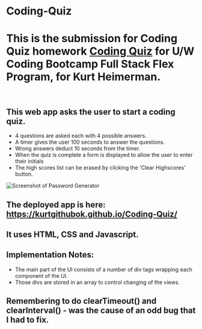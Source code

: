 # Coding-Quiz

# This is the submission for Coding Quiz homework [Coding Quiz](https://uwa.bootcampcontent.com/UWA-Bootcamp/uw-blv-virt-fsf-pt-07-2021-u-c/-/tree/master/04-Web-APIs/02-Homework) for U/W Coding Bootcamp Full Stack Flex Program, for Kurt Heimerman.<br/><br/>

## This web app asks the user to start a coding quiz.      
* 4 questions are asked each with 4 possible answers.
* A timer gives the user 100 seconds to answer the questions.
* Wrong answers deduct 10 seconds from the timer.
* When the quiz is complete a form is displayed to allow the user to enter their initials
* The high scores list can be erased by clicking the 'Clear Highscores' button.

![Screenshot of Password Generator](./readmeImages/screenshot.png)

## The deployed app is here:  https://kurtgithubok.github.io/Coding-Quiz/

## It uses HTML, CSS and Javascript.

## Implementation Notes:
* The main part of the UI consists of a number of div tags wrapping each component of the UI.
* Those divs are stored in an array to control changing of the views.


## Remembering to do clearTimeout() and clearInterval() - was the cause of an odd bug that I had to fix.

